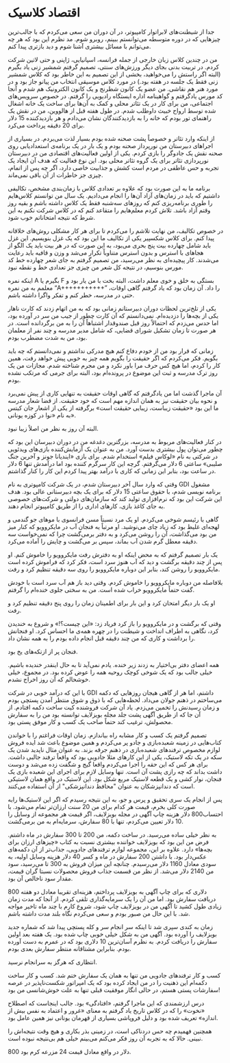 # اقتصاد کلاسیک

جدا از شیطنت‌های لابراتوار کامپیوتر، در آن دوران من سعی می‌کردم که با جالب‌ترین چیزهایی که در دوره متوسطه می‌توانستم ببینم، روبرو شوم. مد نظرم این بود که هر چه می‌توانم با مسائل بیشتری آشنا شوم و دید بازتری پیدا کنم.

من در چندین کلاس زبان خارجی از جمله فرانسه، اسپانیایی، ژاپنی و حتی لاتین شرکت ‌کردم. در تربیت بدنی بجای دیگر ورزش‌های سنتی، تصمیم گرفتم شمشیر زنی یاد بگیرم (البته اگر راستش را می‌خواهید، بخشی از این تصمیم به این خاطر بود که کلاس شمشیر زنی فقط یک جلسه در هفته بود.) در مورد کلاس موسیقی انتخاب من پیانو جاز بود و در مورد هنر هم نقاشی. من عضو یک کانون شطرنج و یک کانون الکترونیک هم شدم و آنجا کد مورس یادگرفتم و گواهینامه اداره ایستگاه رادیویی را گرفتم. در خصوص سرویس‌های اجتماعی، من برای کار در یک تئاتر محلی و کمک به آن‌ها برای ساخت یک خانه اشغال شده توسط ارواح خبیث داوطلب شدم. در طول هفته قبل از هالووین، من در نقش یک راهنمای تور بودم که خانه را به بازدیدکنندگان نشان می‌دادم و هر بازدیدکننده 15 دلار برای 20 دقیقه پرداخت می‌کرد.

از اینکه وارد تئاتر و خصوصاً پشت صحنه شده بودم بسیار لذت می‌بردم. در بسیاری از اجراهای دبیرستان من نورپرداز صحنه بودم و یک بار در یک برنامه‌ی استعدادیابی روی صحنه نقش یک جادوگر را بازی کردم. یکی از اولین فعالیت‌های اقتصادی من در دبیرستان نورپردازی تئاتر برای یک گروه تئاتر محلی بود. این نوع فعالیت که هدف آن ایجاد یک تجربه و حس عاطفی در مردم است کشش و جذابیت خاصی دارد، اگر چه پس از اتمام، چیزی جز خاطرات از آن باقی نمی‌ماند.

برنامه ما به این صورت بود که علاوه بر تعدادی کلاس با زمان‌بندی مشخص، تکالیفی داشتیم که باید در زمان‌های آزاد آن‌ها را انجام می‌دادیم. یک سال من توانستم کلاس‌هایم را طوری برنامه‌ریزی کنم که روزهای سه‌شنبه فقط یک کلاس داشته باشم و بقیه روز وقتم آزاد باشد. تلاش کردم معلم‌هایم را متقاعد کنم که در کلاس شرکت نکنم به این شرط که نتیجه امتحاناتم خوب شود.

در خصوص تکالیف، من نهایت تلاشم را می‌کردم تا برای هر کار مشکلی روش‌های خلاقانه پیدا کنم. برای کلاس شکسپیر یکی از تکالیف ما این بود که یک غزل بنویسیم. این غزل باید شامل چهارده بیت پنج بحری می‌بود، به این صورت که در هر بیت باید یک الگو از هجاهای با استرس و بدون استرس متناوباً تکرار می‌شد و وزن و قافیه باید رعایت می‌شدند. کار پیچیده‌ای به نظر می‌رسید، من تصمیم گرفتم به جای شعر چهارده خط کد مورس بنوسیم، در نتیجه کل شعر من چیزی جز تعدادی خط و نقطه نبود.

اینکه نمره A بگیرم یا F بستگی به خلق و خوی معلم داشت، البته بخت با من یار بود و معلمم به من نمره “A+++++++++++” را داد. آن زمان بود که یاد گرفتم گاهی اوقات، حتی در مدرسه، خطر کنم و تفکر واگرا داشته باشم.

یکی از تلخ‌ترین لحظات دوران دبیرستانم زمانی بود که به من اتهام زدند که کارت ناهار یکی از بچه‌ها را دزدیده‌ام. نمی‌دانستم که آن کارت چطور از جیب من سر در آورده بود، اما حدس می‌زدم که احتمالاً روز قبل صندوقدار اشتباهاً آن را به من برگردانده است. در هر صورت تا زمان تشکیل شورای قضایی، که شامل مدیر مدرسه و چند نفر از معلمان بود، من به شدت مضطرب بودم.

زمانی که قرار بود من از خودم دفاع کنم هیچ مدرکی نداشتم و نمی‌دانستم که چه باید بگویم. فکر می‌کردم که اگر حقیقت را بگویم همه چیز به خوبی پیش خواهد رفت، همین کار را کردم، اما هیچ کس حرف مرا باور نکرد و من مجرم شناخته شدم. مجازات من یک روز ترک مدرسه و ثبت این موضوع در پرونده‌ام بود، البته برای جرمی که مرتکب نشده بودم.

آن ماجرا گذشت اما من یادگرفتم که گاهی اوقات حقیقت به تنهایی کاری از پیش نمی‌برد و نحوه بیان حقیقت نیز به همان اندازه مهم است که خود حقیقت. از قضا شعار مدرسه ما این بود «حقیقت زیباست، زیبایی حقیقت است» برگرفته از یکی از اشعار جان کیتس به نام «نوا در کوزه یونانی».

البته آن روز به نظر من اصلاً زیبا نبود.

در کنار فعالیت‌های مربوط به مدرسه، بزرگترین دغدغه من در دوران دبیرسان این بود که چطور می‌توان پول بیشتری بدست آورد. من به عنوان یک آزمایش‌کننده بازی‌های ویدئویی در شرکتی به نام «لوکاس فیلم» استخدام شدم. برای بازی «ایندیانا جونز و آخرین جنگ صلیبی» ساعتی 6 دلار می‌گرفتم. گرچه این کار سرگرم کننده بود اما درآمدش تنها 6 دلار در ساعت بود، بنابر این زمانی که کاری با درآمد بهتر پیدا کردم این کار را کنار گذاشتم.

وقتی که وارد سال آخر دبیرستان شدم، در یک شرکت کامپوتری به نام GDI مشغول برنامه نویسی شدم، با حقوق ساعتی 15 دلار که برای یک بچه دبیرستانی عالی بود. هدف این شرکت این بود که نرم‌افزاری تولید کند که سازمان‌های دولتی و شرکت‌های خصوصی به جای کاغذ بازی، کارهای اداری را از طریق کامپیوتر انجام دهند.

گاهی با رئیسم شوخی می‌کردم. او یک مرد نسبتاً مسن فرانسوی با موهای جو گندمی و لهجه‌ای غلیظ بود که زیاد چای می‌نوشید. او مرتباً یه فنجان آب در مایکروویو که کنار میز من بود می‌گذاشت، آن را روشن می‌کرد و به دفتر برمی‌گشت چرا که نمی‌خواست سه دقیقه معطل گرم شدن آب بماند، سپس بر می‌گشت و چایش را آماده می‌کرد.

یک بار تصمیم گرفتم که به محض اینکه او به دفترش رفت مایکروویو را خاموش کنم. او پس از چند دقیقه برگشت و دید که آب هنوز سرد است، فکر کرد که فراموش کرده است مایکروویو را روشن کند، بنابر این دوباره مایکروویو را روی سه دقیقه تنظیم کرد و رفت. 

بلافاصله من دوباره مایکروویو را خاموش کردم. وقتی دید باز هم آب سرد است با خودش گفت حتماً مایکروویو خراب شده است. من به سختی جلوی خنده‌ام را گرفتم. 

او یک بار دیگر امتحان کرد و این بار برای اطمینان زمان را روی پنج دقیقه تنظیم کرد و رفت.

وقتی که برگشت و در مایکروویو را باز کرد فریاد زد: «این چیست؟!» و شروع به خندیدن کرد، نگاهی به اطراف انداخت و شیطنت را در چهره همه‌ی ما احساس کرد. او فنجانش را برداشت و کاری که من چند دقیقه قبل انجام داده بودم را به همه نشان داد.

فنجان پر از ازتکه‌های یخ بود.

همه اعضای دفتر بی‌اختیار به زدند زیر خنده. یادم نمی‌آید تا به حال اینقدر خندیده باشیم. خیلی جالب بود که یک شوخی کوچک روحیه همه را عوض کرده بود. در مجموع، خیلی خوشحالم که آن روز اخراج نشدم.

با این که درآمد خوبی در شرکت GDI داشتم، اما هر از گاهی هیجان روزهایی که دکمه می‌ساختم در ذهنم جولان می‌داد. لحظه‌هایی که با ذوق و شوق منتظر آمدن پستچی بودم و زمان رسیدنش را تخمین می‌زدم. یاد آن شرکت فروشنده کیت ساخت دکمه افتادم. از آن جا که از طریق آگهی پشت جلد مجله بویزلایف توانسته بود من را به سفارش محصولش، ترغیب کند حتماً صاحب یک کسب و کار موفق پستی بود. 

تصمیم گرفتم یک کسب و کار مشابه راه بیاندازم. زمان اوقات فراغتم را با خواندن کتاب‌هایی در زمینه شعبده‌بازی و جادو پر می‌کردم و همین موضوع باعث شد ایده فروش لوازم مخصوص ترفندهای شعبده‌بازی در ذهنم جرقه بزند. به عنوان مثال ناپدید شدن یک سکه در یک تکه لاستیک، یکی از این کارهای مثلا جادویی بود که واقعاً ترفند جالبی داشت. برای هر کس که این حقه را اجرا می‌کردم واقعا گیج و شگفت زده می‌شد و دوست داشت بداند که چه رازی پشت آن است. تنها وسایل لازم برای اجرای این شعبده بازی یک فنجان، نوار کشی و یک قطعه لاستیک مربع شکل بود. این لاستیک در واقع همان لاستیکی است که دندانپزشکان به عنوان "محافظ دندانپزشکی" از آن استفاده می‌کنند.

پس از انجام یک سری تحقیق و پرس و جو، به این نتیجه رسیدم که اگر این لاستیک‌ها رابه صورت کلی بخرم، قیمت هر کدام برای من 20 سنت ارزان‌تر تمام می‌شود. با احتساب800 دلار هزینه چاپ آگهی در مجله بویزلایف، اگر قیمت هر مجموعه از وسایل را 10 دلار تعیین می‌کردم، تنها با 80 سفارش، سرمایه‌ام به من برمی‌گشت.

به نظر خیلی ساده می‌رسید. در ساخت دکمه، من 200 تا 300 سفارش در ماه داشتم. فرض من این بود که بویزلایف خواننده بیشتری نسبت به کتاب «چیزهای ارزان برای بچه‌ها» دارد. علاوه بر این، مجموعه لوازم ترفندهای جادویی، جذاب‌تر از آن دکمه‌های عکس‌دار بود. با داشتن 200 سفارش در ماه و کسر 40 دلار هزینه وسایل اولیه، به سودی معادل 1160 دلار می‌رسیدم. چنانچه این میزان فروش به 300 تا می‌رسید، سود من 2140 دلار می‌شد. از نظر من قسمت جذاب فروش محصولات نسبتا گران قیمت، مقدار سود ناخالص آن بود.  

800 دلاری که برای چاپ آگهی به بویزلایف پرداختم، هزینه‌ای تقریبا معادل دو هفته دریافت سفارش بود. اما من آن را یک سرمایه‌گذاری تلقی کردم. از آنجا که مدت زمان زیادی طول کشید تا آگهی من در بویزلایف چاپ شود، شروع کارم با چند ماه تاخیر مواجه شد. با این حال من صبور بودم و سعی می‌کردم نگاه بلند مدت داشته باشم.

زمان به کندی سپری شد تا اینکه سر انجام سر و کله پستچی پیدا شد که شماره جدید بویزلایف را آورده بود. آگهی من به شکل خیلی خوبی چاپ شده بود. یک هفته بعد اولین سفارش را دریافت کردم. به نظرم آسان‌ترین 10 دلاری بود که در عمرم به دست آورده بودم. بنابراین مشتاقانه منتظر سفارش بعدی بودم.

انتظاری که هرگز به سرانجام نرسید.

کسب و کار ترفندهای جادویی من تنها به همان یک سفارش ختم شد. کسب و کار ساخت دکمه‌ام این ذهنیت را در من ایجاد کرده بود که یک امپراتور شکست‌ناپذیر در عرصه سفارشات پستی هستم، در حالی انگار موفقیت قبلی تنها به علت خوش‌شانسی من بود!

درس ارزشمندی که این ماجرا گرفتم، «افتادگی» بود. جالب اینجاست که اصطلاح «نخوت» را که در کلاس تاریخ یاد گرفتم به معنای «غرور و اعتماد به نفس بیش از اندازه» تعریف شده بود و دلیل فروپاشی بسیاری از قهرمان یونانی نیز همین عامل بود.

همچنین فهمیدم چه حس دردناکی است، در زمینی بذر بکاری و هیچ وقت نتیجه‌اش را نبینی. حالا که به تجربه آن روز فکر می‌کنم می‌بینم خیلی هم بی‌نتیجه نبوده است.

 800 دلار در واقع معادل قیمت 24 مزرعه کرم بود. 